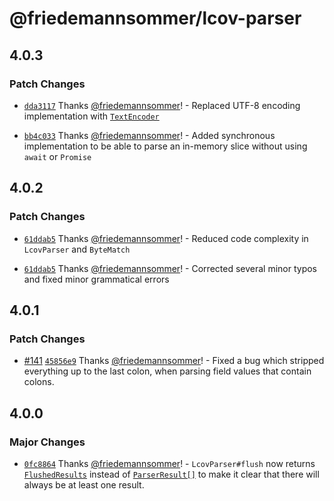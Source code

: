 # @friedemannsommer/lcov-parser

## 4.0.3

### Patch Changes

- [`dda3117`](https://github.com/friedemannsommer/lcov-parser/commit/dda3117c04847e2fc2bf2f0094a1b360317c696a) Thanks [@friedemannsommer](https://github.com/friedemannsommer)! - Replaced UTF-8 encoding implementation with [`TextEncoder`](https://developer.mozilla.org/en-US/docs/Web/API/TextEncoder)

- [`bb4c033`](https://github.com/friedemannsommer/lcov-parser/commit/bb4c03382d438950bbc4e879bf65bbd3366d8ec8) Thanks [@friedemannsommer](https://github.com/friedemannsommer)! - Added synchronous implementation to be able to parse an in-memory slice without using `await` or `Promise`

## 4.0.2

### Patch Changes

- [`61ddab5`](https://github.com/friedemannsommer/lcov-parser/commit/61ddab50465f2b72a4a916298ea9e476e613a44f) Thanks [@friedemannsommer](https://github.com/friedemannsommer)! - Reduced code complexity in `LcovParser` and `ByteMatch`

- [`61ddab5`](https://github.com/friedemannsommer/lcov-parser/commit/61ddab50465f2b72a4a916298ea9e476e613a44f) Thanks [@friedemannsommer](https://github.com/friedemannsommer)! - Corrected several minor typos and fixed minor grammatical errors

## 4.0.1

### Patch Changes

- [#141](https://github.com/friedemannsommer/lcov-parser/pull/141) [`45856e9`](https://github.com/friedemannsommer/lcov-parser/commit/45856e969d5abdb4aa8ce5c54a49587b9ecbc13a) Thanks [@friedemannsommer](https://github.com/friedemannsommer)! - Fixed a bug which stripped everything up to the last colon, when parsing field values that contain colons.

## 4.0.0

### Major Changes

- [`0fc8864`](https://github.com/friedemannsommer/lcov-parser/commit/0fc8864db3398ccfb06214e794f86a3543f9ce4b) Thanks [@friedemannsommer](https://github.com/friedemannsommer)! - `LcovParser#flush` now returns [`FlushedResults`](https://friedemannsommer.github.io/lcov-parser/development/types/parser.FlushedResults.html) instead of [`ParserResult[]`](https://friedemannsommer.github.io/lcov-parser/development/interfaces/parser.ParseResult.html) to make it clear that there will always be at least one result.
